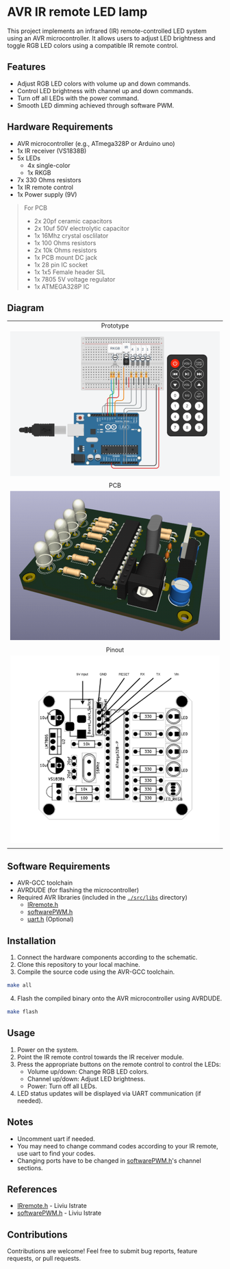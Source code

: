 # AVR IR remote LED lamp

This project implements an infrared (IR) remote-controlled LED system using an AVR microcontroller. It allows users to adjust LED brightness and toggle RGB LED colors using a compatible IR remote control.

## Features

- Adjust RGB LED colors with volume up and down commands.
- Control LED brightness with channel up and down commands.
- Turn off all LEDs with the power command.
- Smooth LED dimming achieved through software PWM.

## Hardware Requirements

- AVR microcontroller (e.g., ATmega328P or Arduino uno)
- 1x IR receiver (VS1838B)
- 5x LEDs
  - 4x single-color
  - 1x RKGB
- 7x 330 Ohms resistors
- 1x IR remote control
- 1x Power supply (9V)

>For PCB
>- 2x 20pf ceramic capacitors
>- 2x 10uf 50V electrolytic capacitor
>- 1x 16Mhz crystal osclilator
>- 1x 100 Ohms resistors
>- 2x 10k Ohms resistors
>- 1x PCB mount DC jack
>- 1x 28 pin IC socket
>- 1x 1x5 Female header SIL
>- 1x 7805 5V voltage regulator
>- 1x ATMEGA328P IC

## Diagram
||
|:--:|
|Prototype|
|![Diagram](assets/Diagram.png)|
||
|PCB|
|![PCB](assets/PCB.png)|
||
|Pinout|
|![Components](assets/Components.png)|
||
## Software Requirements

- AVR-GCC toolchain
- AVRDUDE (for flashing the microcontroller)
- Required AVR libraries (included in the [`./src/libs`](./src/libs) directory)
  - [IRremote.h](./src/libs/IRremote.h)
  - [softwarePWM.h](./src/libs/softwarePWM.h)
  - [uart.h](./src/libs/uart.h) (Optional)

## Installation

1. Connect the hardware components according to the schematic.
2. Clone this repository to your local machine.
3. Compile the source code using the AVR-GCC toolchain.
```bash
make all
```
4. Flash the compiled binary onto the AVR microcontroller using AVRDUDE.
```bash
make flash
```

## Usage

1. Power on the system.
2. Point the IR remote control towards the IR receiver module.
3. Press the appropriate buttons on the remote control to control the LEDs:
   - Volume up/down: Change RGB LED colors.
   - Channel up/down: Adjust LED brightness.
   - Power: Turn off all LEDs.
4. LED status updates will be displayed via UART communication (if needed).

## Notes
- Uncomment uart if needed.
- You may need to change command codes according to your IR remote, use uart to find your codes.
- Changing ports have to be changed in [softwarePWM.h](./src/libs/softwarePWM.h)'s channel sections.

## References
- [IRremote.h](https://www.programming-electronics-diy.xyz/2022/08/ir-remote-control-library-for-avr.html) - Liviu Istrate
- [softwarePWM.h](https://www.programming-electronics-diy.xyz/2021/02/multi-channel-software-pwm-library-for.html) - Liviu Istrate

## Contributions

Contributions are welcome! Feel free to submit bug reports, feature requests, or pull requests.
